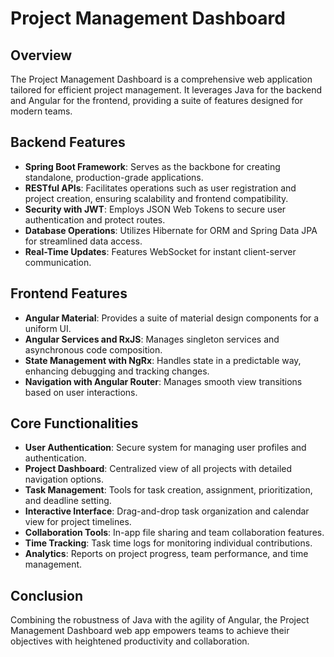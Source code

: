 # Project Management Dashboard

## Overview
The Project Management Dashboard is a comprehensive web application tailored for efficient project management. It leverages Java for the backend and Angular for the frontend, providing a suite of features designed for modern teams.

## Backend Features
- **Spring Boot Framework**: Serves as the backbone for creating standalone, production-grade applications.
- **RESTful APIs**: Facilitates operations such as user registration and project creation, ensuring scalability and frontend compatibility.
- **Security with JWT**: Employs JSON Web Tokens to secure user authentication and protect routes.
- **Database Operations**: Utilizes Hibernate for ORM and Spring Data JPA for streamlined data access.
- **Real-Time Updates**: Features WebSocket for instant client-server communication.

## Frontend Features
- **Angular Material**: Provides a suite of material design components for a uniform UI.
- **Angular Services and RxJS**: Manages singleton services and asynchronous code composition.
- **State Management with NgRx**: Handles state in a predictable way, enhancing debugging and tracking changes.
- **Navigation with Angular Router**: Manages smooth view transitions based on user interactions.

## Core Functionalities
- **User Authentication**: Secure system for managing user profiles and authentication. 
- **Project Dashboard**: Centralized view of all projects with detailed navigation options.
- **Task Management**: Tools for task creation, assignment, prioritization, and deadline setting.
- **Interactive Interface**: Drag-and-drop task organization and calendar view for project timelines.
- **Collaboration Tools**: In-app file sharing and team collaboration features.
- **Time Tracking**: Task time logs for monitoring individual contributions.
- **Analytics**: Reports on project progress, team performance, and time management.

## Conclusion
Combining the robustness of Java with the agility of Angular, the Project Management Dashboard web app empowers teams to achieve their objectives with heightened productivity and collaboration.
